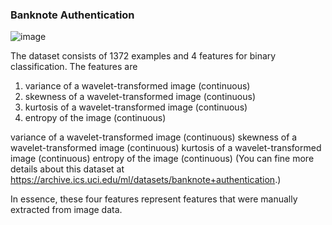 ### Banknote Authentication

![image](https://github.com/Yash-Adhiya/banknote_authentication/assets/76459878/11895b5f-24ad-4250-8edd-ac3e4f970997)

The dataset consists of 1372 examples and 4 features for binary classification. The features are

1. variance of a wavelet-transformed image (continuous)
2. skewness of a wavelet-transformed image (continuous)
3. kurtosis of a wavelet-transformed image (continuous)
4. entropy of the image (continuous)

variance of a wavelet-transformed image (continuous)
skewness of a wavelet-transformed image (continuous)
kurtosis of a wavelet-transformed image (continuous)
entropy of the image (continuous)
(You can fine more details about this dataset at https://archive.ics.uci.edu/ml/datasets/banknote+authentication.)

In essence, these four features represent features that were manually extracted from image data.
